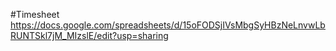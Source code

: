 #Timesheet https://docs.google.com/spreadsheets/d/15oFODSjIVsMbgSyHBzNeLnvwLbRUNTSkl7jM_MIzslE/edit?usp=sharing



